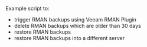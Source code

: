 Example script to:
- trigger RMAN backups using Veeam RMAN Plugin
- delete RMAN backups which are older than 30 days
- restore RMAN backups
- restore RMAN backups into a different server
